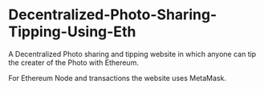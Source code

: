 # Decentralized-Photo-Sharing-Tipping-Using-Eth

A Decentralized Photo sharing and tipping website in which anyone can tip the creater of the Photo with Ethereum. 

For Ethereum Node and transactions the website uses MetaMask.
